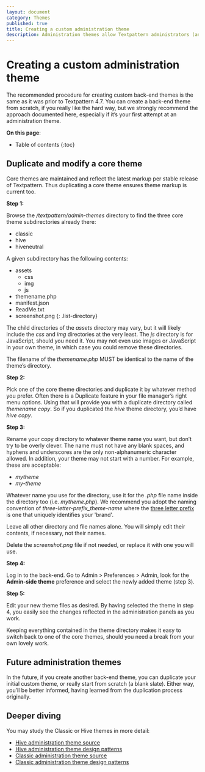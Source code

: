 ```yaml
---
layout: document
category: Themes
published: true
title: Creating a custom administration theme
description: Administration themes allow Textpattern administrators (and publishers) to choose a specific theme for the presentation and layout of back-end panels.
---
```


# Creating a custom administration theme

The recommended procedure for creating custom back-end themes is the same as it was prior to Textpattern 4.7. You can create a back-end theme from scratch, if you really like the hard way, but we strongly recommend the approach documented here, especially if it’s your first attempt at an administration theme.

**On this page**:

* Table of contents
{:toc}

## Duplicate and modify a core theme

Core themes are maintained and reflect the latest markup per stable release of Textpattern. Thus duplicating a core theme ensures theme markup is current too.

**Step 1:**

Browse the _/textpattern/admin-themes_ directory to find the three core theme subdirectories already there:

* classic
* hive
* hiveneutral

A given subdirectory has the following contents:

* assets
	* css
	* img
	* js
* themename.php
* manifest.json
* ReadMe.txt
* screenshot.png
{: .list-directory}

The child directories of the *assets* directory may vary, but it will likely include the *css* and *img* directories at the very least. The *js* directory is for JavaScript, should you need it. You may not even use images or JavaScript in your own theme, in which case you could remove these directories.

The filename of the *themename.php* MUST be identical to the name of the theme’s directory.

**Step 2:**

Pick one of the core theme directories and duplicate it by whatever method you prefer. Often there is a Duplicate feature in your file manager’s right menu options. Using that will provide you with a duplicate directory called _themename copy_. So if you duplicated the _hive_ theme directory, you’d have _hive copy_.

**Step 3:**

Rename your copy directory to whatever theme name you want, but don’t try to be overly clever. The name must not have any blank spaces, and hyphens and underscores are the only non-alphanumeric character allowed. In addition, your theme may not start with a number. For example, these are acceptable:

* _mytheme_
* _my-theme_

Whatever name you use for the directory, use it for the *.php* file name inside the directory too (i.e. *mytheme.php*). We recommend you adopt the naming convention of _three-letter-prefix_theme-name_ where the [three letter prefix](https://docs.textpattern.com/development/plugin-developer-prefixes) is one that uniquely identifies your 'brand'. 

Leave all other directory and file names alone. You will simply edit their contents, if necessary, not their names.

Delete the _screenshot.png_ file if not needed, or replace it with one you will use.

**Step 4:**

Log in to the back-end. Go to Admin > Preferences > Admin, look for the **Admin-side theme** preference and select the newly added theme (step 3).

**Step 5:**

Edit your new theme files as desired. By having selected the theme in step 4, you easily see the changes reflected in the administration panels as you work.

Keeping everything contained in the theme directory makes it easy to switch back to one of the core themes, should you need a break from your own lovely work.

## Future administration themes

In the future, if you create another back-end theme, you can  duplicate your initial custom theme, or really start from scratch (a blank slate). Either way, you’ll be better informed, having learned from the duplication process originally.

## Deeper diving

You may study the Classic or Hive themes in more detail:

* [Hive administration theme source](https://github.com/philwareham/textpattern-hive-admin-theme)
* [Hive administration theme design patterns](http://design-patterns.textpattern.com/)
* [Classic administration theme source](https://github.com/philwareham/textpattern-classic-admin-theme)
* [Classic administration theme design patterns](http://design-patterns-classic.textpattern.com/)
